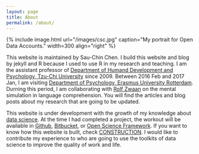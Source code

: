 ```yaml
---
layout: page
title: About
permalink: /about/
---
```


{% include image.html url="/images/csc.jpg" caption="My portrait for Open Data Accounts." width=300 align="right" %}

This website is maintained by Sau-Chin Chen. I build this website and blog by jekyll and R because I used to use R in my research and teaching. I am the assistant professor of [Department of Humand Development and Psychology, Tzu-Chi University](http://www.hdd.tcu.edu.tw/) since 2009. Between 2016 Feb and 2017 Jan, I am visiting [Department of Psychology, Erasmus University Rotterdam](http://www.eur.nl/fsw/english/psychology/). Durning this period, I am collaborating with [Rolf Zwaan](http://rolfzwaan.blogspot.nl/) on the mental simulation in language comprehension. You will find the articles and blog posts about my research that are going to be updated.  
  
This website is under development with the growth of my knowledge about [data science](https://en.wikipedia.org/wiki/Data_science). At the time I had completed a project, the workout will be available in [Github](https://github.com/), [Bitbucket](https://bitbucket.org/), or [Open Science Framework](https://osf.io/). If you want to know how this website is built, check [CONSTRUCTION](http://scchen.com/construction/). I would like to contribute my experience to who are going to use the toolkits of data science to improve the quality of work and life.

